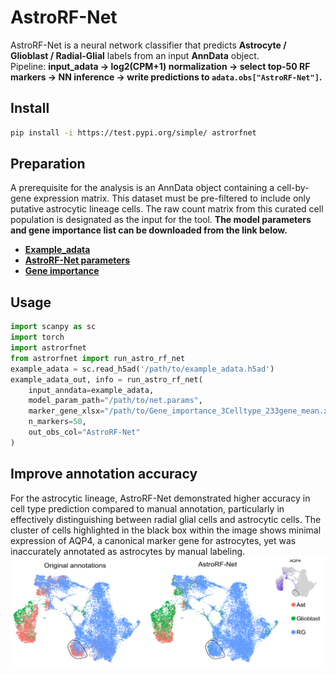 # AstroRF-Net

AstroRF-Net is a neural network classifier that predicts **Astrocyte / Glioblast / Radial-Glial** labels from an input **AnnData** object.  
Pipeline: **input_adata → log2(CPM+1) normalization → select top-50 RF markers → NN inference → write predictions to `adata.obs["AstroRF-Net"]`.**

## Install
```bash
pip install -i https://test.pypi.org/simple/ astrorfnet
```

## Preparation
A prerequisite for the analysis is an AnnData object containing a cell-by-gene expression matrix. This dataset must be pre-filtered to include only putative astrocytic lineage cells. The raw count matrix from this curated cell population is designated as the input for the tool. **The model parameters and gene importance list can be downloaded from the link below.**
- **[Example_adata](https://github.com/meiran5759-blip/AstroRF-Net/releases/latest/download/example_adata.h5ad)**
- **[AstroRF-Net parameters](https://github.com/meiran5759-blip/AstroRF-Net/releases/latest/download/net.params)**
- **[Gene importance](https://github.com/meiran5759-blip/AstroRF-Net/releases/latest/download/Gene_importance_3Celltype_233gene_mean.xlsx)**


## Usage
```python
import scanpy as sc
import torch
import astrorfnet
from astrorfnet import run_astro_rf_net
example_adata = sc.read_h5ad('/path/to/example_adata.h5ad')
example_adata_out, info = run_astro_rf_net(
    input_anndata=example_adata,
    model_param_path="/path/to/net.params",
    marker_gene_xlsx="/path/to/Gene_importance_3Celltype_233gene_mean.xlsx",
    n_markers=50,
    out_obs_col="AstroRF-Net"
)
```

## ​​Improve annotation accuracy​​
For the astrocytic lineage, AstroRF-Net demonstrated higher accuracy in cell type prediction compared to manual annotation, particularly in effectively distinguishing between radial glial cells and astrocytic cells. The cluster of cells highlighted in the black box within the image shows minimal expression of AQP4, a canonical marker gene for astrocytes, yet was inaccurately annotated as astrocytes by manual labeling.
![​​Compared with manual annotation​​](images/github_fig_01.png)





